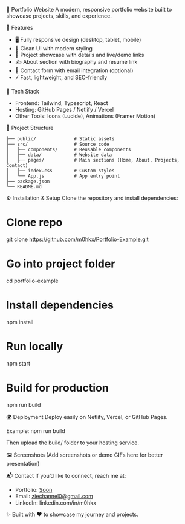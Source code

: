 🌟 Portfolio Website
A modern, responsive portfolio website built to showcase projects, skills, and experience.

📌 Features
- 🖥️ Fully responsive design (desktop, tablet, mobile)
- 🎨 Clean UI with modern styling
- 📂 Project showcase with details and live/demo links
- ✍️ About section with biography and resume link
- 📧 Contact form with email integration (optional)
- ⚡ Fast, lightweight, and SEO-friendly

🚀 Tech Stack
- Frontend: Tailwind, Typescript, React
- Hosting: GitHub Pages / Netlify / Vercel
- Other Tools: Icons (Lucide), Animations (Framer Motion)

📂 Project Structure
```
├── public/              # Static assets
├── src/                 # Source code
│   ├── components/      # Reusable components
│   ├── data/            # Website data
│   ├── pages/           # Main sections (Home, About, Projects, Contact)
│   ├── index.css        # Custom styles
│   └── App.js           # App entry point
├── package.json
└── README.md
```

⚙️ Installation & Setup
Clone the repository and install dependencies:

# Clone repo
git clone https://github.com/m0hkx/Portfolio-Example.git

# Go into project folder
cd portfolio-example

# Install dependencies
npm install

# Run locally
npm start

# Build for production
npm run build

🌍 Deployment
Deploy easily on Netlify, Vercel, or GitHub Pages.

Example:
npm run build

Then upload the build/ folder to your hosting service.

🖼️ Screenshots
(Add screenshots or demo GIFs here for better presentation)

📬 Contact
If you’d like to connect, reach me at:

- Portfolio: [Soon]()
- Email: ziechannel0@gmail.com
- LinkedIn: linkedin.com/in/m0hkx

✨ Built with ❤️ to showcase my journey and projects.